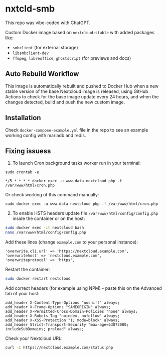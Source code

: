 # nxtcld-smb

This repo was vibe-coded with ChatGPT.

Custom Docker image based on `nextcloud:stable` with added packages like:

- `smbclient` (for external storage)
- `libsmbclient-dev`
- `ffmpeg`, `libreoffice`, `ghostscript` (for previews and docs)

## Auto Rebuild Workflow

This image is automatically rebuilt and pushed to Docker Hub when a new stable version of the base Nextcloud image is released, using GitHub Actions to check for the base image update every 24 hours, and when the changes detected, build and push the new custom image.

## Installation
Check `docker-compose-example.yml` file in the repo to see an example working config with mariadb and redis.

## Fixing issuess

1. To launch Cron background tasks worker run in your terminal: 
```
sudo crontab -e

*/5 * * * * docker exec -u www-data nextcloud php -f /var/www/html/cron.php
```

Or check working of this command manually:
```
sudo docker exec -u www-data nextcloud php -f /var/www/html/cron.php
```

2. To enable HSTS headers update file `/var/www/html/config/config.php` inside the container or on the host:

```bash
sudo docker exec -it nextcloud bash
nano /var/www/html/config/config.php
```

Add these lines (change `example.com` to your personal instance):

```
'overwrite.cli.url' => 'https://nextcloud.example.com',
'overwritehost' => 'nextcloud.example.com',
'overwriteprotocol' => 'https',
```

Restart the container:

```bash
sudo docker restart nextcloud
```

Add correct headers (for example using NPM) - paste this on the Advanced tab of your host:

```
add_header X-Content-Type-Options "nosniff" always;
add_header X-Frame-Options "SAMEORIGIN" always;
add_header X-Permitted-Cross-Domain-Policies "none" always;
add_header X-Robots-Tag "noindex, nofollow" always;
add_header X-XSS-Protection "1; mode=block" always;
add_header Strict-Transport-Security "max-age=63072000; includeSubDomains; preload" always;
```

Check your Nextcloud URL:

```bash
curl -I https://nextcloud.example.com/status.php
```

